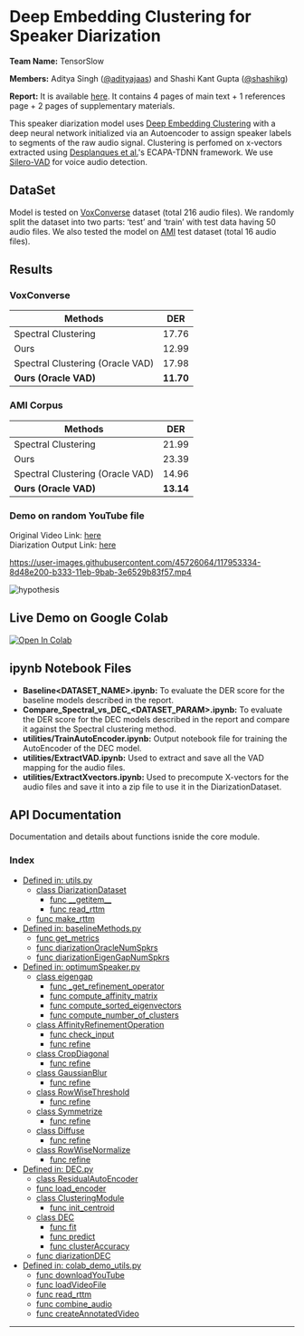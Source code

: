 # Deep Embedding Clustering for Speaker Diarization

**Team Name:** TensorSlow

**Members:** Aditya Singh ([@adityajaas](https://github.com/adityajaas)) and Shashi Kant Gupta ([@shashikg](https://github.com/shashikg))

**Report:** It is available [here](EE698R_TensorSlow_report.pdf). It contains 4 pages of main text + 1 references page + 2 pages of supplementary materials.

This speaker diarization model uses [Deep Embedding Clustering][dec] with a deep neural network initialized via
an Autoencoder to assign speaker labels to segments of the raw audio signal. Clustering is perfomed on x-vectors extracted using [Desplanques et al.][desplanques]'s ECAPA-TDNN framework. We use [Silero-VAD][vad] for voice audio detection.

## DataSet
Model is tested on [VoxConverse][voxconverse] dataset (total 216 audio files). We randomly split the dataset into two parts: ‘test’ and ‘train’ with test data having 50 audio files. We also tested the model on [AMI](https://groups.inf.ed.ac.uk/ami/corpus/) test dataset (total 16 audio files).

## Results
### VoxConverse
Methods                          |     DER
-------------------------------  | -----------
Spectral Clustering              | 17.76
Ours                             | 12.99
Spectral Clustering (Oracle VAD) | 17.98
**Ours (Oracle VAD)**            | **11.70**

### AMI Corpus
Methods                          |     DER
-------------------------------  | -----------
Spectral Clustering              | 21.99
Ours                             | 23.39
Spectral Clustering (Oracle VAD) | 14.96
**Ours (Oracle VAD)**            | **13.14**

### Demo on random YouTube file
Original Video Link: [here](https://www.youtube.com/watch?v=4-mvb-8FHPo)\
Diarization Output Link: [here](http://www.youtube.com/watch?v=NH9Glqdu0gw "Demo Speaker Diarization by Team TensorSlow")

https://user-images.githubusercontent.com/45726064/117953334-8d48e200-b333-11eb-9bab-3e6529b83f57.mp4

![hypothesis](https://user-images.githubusercontent.com/45726064/117957270-8623d300-b337-11eb-9e4c-15751fb2ac9e.png)

## Live Demo on Google Colab
[![Open In Colab](https://colab.research.google.com/assets/colab-badge.svg)](https://colab.research.google.com/drive/1w1-BD2XLW3oz6kG5YqNZEMoalgIKqp8b?usp=sharing)

## ipynb Notebook Files
- **Baseline<DATASET_NAME>.ipynb:** To evaluate the DER score for the baseline models described in the report.
- **Compare_Spectral_vs_DEC_<DATASET_PARAM>.ipynb:** To evaluate the DER score for the DEC models described in the report and compare it against the Spectral clustering method.
- **utilities/TrainAutoEncoder.ipynb:** Output notebook file for training the AutoEncoder of the DEC model.
- **utilities/ExtractVAD.ipynb:** Used to extract and save all the VAD mapping for the audio files.
- **utilities/ExtractXvectors.ipynb:** Used to precompute X-vectors for the audio files and save it into a zip file to use it in the DiarizationDataset.

## API Documentation
Documentation and details about functions isnide the core module.
### Index

- [Defined in: utils.py](documentations/Documentation_Model.md/#utils.py)
  - [class DiarizationDataset](documentations/Documentation_Model.md/utils#diarizationdataset)
    - [func \_\_getitem\_\_](documentations/Documentation_Model.md/utils#getitem)
    - [func read\_rttm](documentations/Documentation_Model.md/utils#read_rttm)
  - [func make\_rttm](documentations/Documentation_Model.md/utils#make_rttm)
- [Defined in: baselineMethods.py](documentations/Documentation_Model.md/#baselineMethods.py)
  - [func get\_metrics](documentations/Documentation_Model.md/baselineMethods#get_metrics)
  - [func diarizationOracleNumSpkrs](documentations/Documentation_Model.md/baselineMethods#diarizationOracleNumSpkrs)
  - [func diarizationEigenGapNumSpkrs](documentations/Documentation_Model.md/baselineMethods#diarizationEigenGapNumSpkrs)
- [Defined in: optimumSpeaker.py](documentations/Documentation_Model.md/#optimumSpeaker.py)
  - [class eigengap](documentations/Documentation_Model.md/optimumSpeaker#eigengap)
    - [func \_get\_refinement\_operator](documentations/Documentation_Model.md/optimumSpeaker#getrefinementoperator)
    - [func compute\_affinity\_matrix](documentations/Documentation_Model.md/optimumSpeaker#computeaffinitymatrix)
    - [func compute\_sorted\_eigenvectors](documentations/Documentation_Model.md/optimumSpeaker#computesortedeigenvectors)
    - [func compute\_number\_of\_clusters](documentations/Documentation_Model.md/optimumSpeaker#computenumberofclusters)
  - [class AffinityRefinementOperation](documentations/Documentation_Model.md/optimumSpeaker#affinityrefinementoperation)
    - [func check\_input](documentations/Documentation_Model.md/optimumSpeaker#checkinput)
    - [func refine](documentations/Documentation_Model.md/optimumSpeaker#refine)
  - [class CropDiagonal](documentations/Documentation_Model.md/optimumSpeaker#Cropdiagonal)
    - [func refine](documentations/Documentation_Model.md/optimumSpeaker#refineCropdiagonal)
  - [class GaussianBlur](documentations/Documentation_Model.md/optimumSpeaker#gaussianblur)
    - [func refine](documentations/Documentation_Model.md/optimumSpeaker#refinegaussianblur)
  - [class RowWiseThreshold](documentations/Documentation_Model.md/optimumSpeaker#rowwisethreshold)
    - [func refine](documentations/Documentation_Model.md/optimumSpeaker#refinerowwisethreshold)
  - [class Symmetrize](documentations/Documentation_Model.md/optimumSpeaker#symmetrize)
    - [func refine](documentations/Documentation_Model.md/optimumSpeaker#refinesymmetrize)
  - [class Diffuse](documentations/Documentation_Model.md/optimumSpeaker#diffuse)
    - [func refine](documentations/Documentation_Model.md/optimumSpeaker#refinediffuse)
  - [class RowWiseNormalize](documentations/Documentation_Model.md/optimumSpeaker#rowwisenormalize)
    - [func refine](documentations/Documentation_Model.md/optimumSpeaker#refinerowwisenormalize)
- [Defined in: DEC.py](documentations/Documentation_Model.md/#DEC.py)
  - [class ResidualAutoEncoder](documentations/Documentation_Model.md/DEC#residualautoencoder)
  - [func load\_encoder](documentations/Documentation_Model.md/DEC#loadencoder)
  - [class ClusteringModule](documentations/Documentation_Model.md/DEC#clusteringmodule)
    - [func init\_centroid](documentations/Documentation_Model.md/DEC#initcentroid)
  - [class DEC](documentations/Documentation_Model.md/DEC#dec)
    - [func fit](documentations/Documentation_Model.md/DEC#fit)
    - [func predict](documentations/Documentation_Model.md/DEC#predict)
    - [func clusterAccuracy](documentations/Documentation_Model.md/DEC#clusteraccuracy)
  - [func diarizationDEC](documentations/Documentation_Model.md/DEC#diarizationDEC)
- [Defined in: colab_demo_utils.py](documentations/Documentation_Model.md/#colab_demo_utils.py)
  - [func downloadYouTube](documentations/Documentation_Model.md/colab_demo_utils#downloadYouTube)
  - [func loadVideoFile](documentations/Documentation_Model.md/colab_demo_utils#loadVideoFile)
  - [func read\_rttm](documentations/Documentation_Model.md/colab_demo_utils#read_rttm)
  - [func combine\_audio](documentations/Documentation_Model.md/colab_demo_utils#combine_audio)
  - [func createAnnotatedVideo](documentations/Documentation_Model.md/colab_demo_utils#createAnnotatedVideo)


---
[//]: #
[dec]: <https://arxiv.org/abs/1511.06335>
[desplanques]: <https://arxiv.org/abs/2005.07143v1>
[vad]: <https://pytorch.org/hub/snakers4_silero-vad_vad/>
[voxconverse]: <https://pytorch.org/hub/snakers4_silero-vad_vad/>
